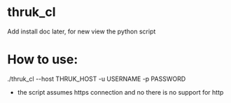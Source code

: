 # thruk_cl

Add install doc later, for new view the python script

# How to use:

./thruk_cl --host THRUK_HOST -u USERNAME -p PASSWORD

* the script assumes https connection and no there is no support for http

